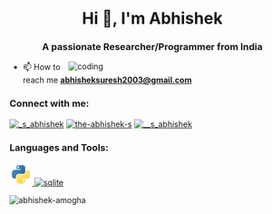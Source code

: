 <h1 align="center">Hi 👋, I'm Abhishek</h1>
<h3 align="center">A passionate Researcher/Programmer from India</h3>

<img align="right" alt="coding" width="400" src="https://uploads-ssl.webflow.com/635e632477408d12d1811a64/64062c5a083e545615ea9f2b_Programming-3-1.gif">

- 📫 How to reach me **abhisheksuresh2003@gmail.com**

<h3 align="left">Connect with me:</h3>
<p align="left">
<a href="https://twitter.com/_s_abhishek" target="blank"><img align="center" src="https://raw.githubusercontent.com/rahuldkjain/github-profile-readme-generator/master/src/images/icons/Social/twitter.svg" alt="_s_abhishek" height="30" width="40" /></a>
<a href="https://linkedin.com/in/the-abhishek-s" target="blank"><img align="center" src="https://raw.githubusercontent.com/rahuldkjain/github-profile-readme-generator/master/src/images/icons/Social/linked-in-alt.svg" alt="the-abhishek-s" height="30" width="40" /></a>
<a href="https://instagram.com/__s_abhishek" target="blank"><img align="center" src="https://raw.githubusercontent.com/rahuldkjain/github-profile-readme-generator/master/src/images/icons/Social/instagram.svg" alt="__s_abhishek" height="30" width="40" /></a>
</p>

<h3 align="left">Languages and Tools:</h3>
<p align="left"> <a href="https://www.python.org" target="_blank" rel="noreferrer"> <img src="https://raw.githubusercontent.com/devicons/devicon/master/icons/python/python-original.svg" alt="python" width="40" height="40"/> </a> <a href="https://www.sqlite.org/" target="_blank" rel="noreferrer"> <img src="https://www.vectorlogo.zone/logos/sqlite/sqlite-icon.svg" alt="sqlite" width="40" height="40"/> </a> </p>


<p>&nbsp;<img align="left" src="https://github-readme-stats.vercel.app/api?username=abhishek-amogha&show_icons=true&locale=en" alt="abhishek-amogha" /></p>
